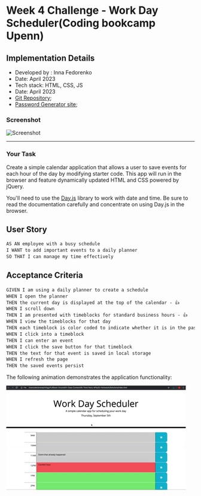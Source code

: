 # Week 4 Challenge - Work Day Scheduler(Coding bookcamp Upenn)
## Implementation Details
* Developed by : Inna Fedorenko
* Date: April 2023
* Tech stack: HTML, CSS, JS
* Date: April 2023
* [Git Repository](https://github.com/InnaFedorenko/PasswordGen);
* [Password Generator site](https://innafedorenko.github.io/PasswordGen/);

### Screenshot

![**Screenshot**](passwordGen.png)

- - - 
### Your Task

Create a simple calendar application that allows a user to save events for each hour of the day by modifying starter code. This app will run in the browser and feature dynamically updated HTML and CSS powered by jQuery.

You'll need to use the [Day.js](https://day.js.org/en/) library to work with date and time. Be sure to read the documentation carefully and concentrate on using Day.js in the browser.

## User Story

```md
AS AN employee with a busy schedule
I WANT to add important events to a daily planner
SO THAT I can manage my time effectively
```

## Acceptance Criteria

```md
GIVEN I am using a daily planner to create a schedule
WHEN I open the planner
THEN the current day is displayed at the top of the calendar - 👍
WHEN I scroll down
THEN I am presented with timeblocks for standard business hours - 👍
WHEN I view the timeblocks for that day
THEN each timeblock is color coded to indicate whether it is in the past, present, or future - 👍
WHEN I click into a timeblock
THEN I can enter an event
WHEN I click the save button for that timeblock
THEN the text for that event is saved in local storage
WHEN I refresh the page
THEN the saved events persist
```

The following animation demonstrates the application functionality:

<!-- @TODO: create ticket to review/update image) -->
![A user clicks on slots on the color-coded calendar and edits the events.](./Assets/05-third-party-apis-homework-demo.gif)
